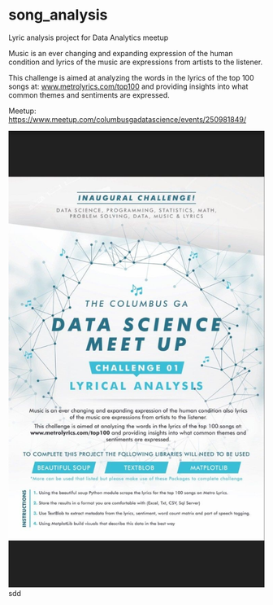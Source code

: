 # song_analysis
Lyric analysis project for Data Analytics meetup

Music is an ever changing and expanding expression of the human condition and lyrics of the
music are expressions from artists to the listener.

This challenge is aimed at analyzing the words in the lyrics of the top 100 songs at:
www.metrolyrics.com/top100 and providing insights into what common themes and sentiments
are expressed.


Meetup:
https://www.meetup.com/columbusgadatascience/events/250981849/


<img src="https://raw.githubusercontent.com/bboltn/song_analysis/master/highres_471313959.jpeg" />
sdd
